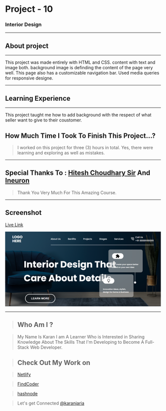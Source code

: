 # Project - 10

### Interior Design

---

## About project
---



This project was made entirely with HTML and CSS. content with text and image both. background image is definding the content of the page very well. This page also has a customizable navigation bar. Used media queries for responsive designe.


---


## Learning Experience
---
This project taught me how to add background with the respect of what seller want to give to their coustomer.

## How Much Time I Took To Finish This Project...? 
>I worked on this project for three (3) hours in total. Yes, there were learning and exploring as well as mistakes.

---

##  Special Thanks To : [Hitesh Choudhary Sir](https://www.instagram.com/hiteshchoudharyofficial/?hl=en)  And [Ineuron](https://ineuron.ai/course/Full-Stack-Javascript-Web-Developer)

>Thank You Very Much For This Amazing Course.

---

## Screenshot 


[Live Link](https://stalwart-mermaid-058b04.netlify.app/)

![What's Trend In](./Capture.PNG)

---


>## Who Am I ?

>My Name Is Karan I am A Learner Who is Interested in Sharing Knowledge About The Skills That I'm Developing to Become A Full-Stack Web Developer.

>## Check Out My Work on 

>[Netlify](https://app.netlify.com/teams/karan9846/overview?_ga=2.175703073.206776847.1659963657-634189433.1659791041)

>[FindCoder](https://www.findcoder.io/u/karan18)

>[hashnode](https://hashnode.com/@karan787)

>Let's get Connected [@karanjaria](https://www.instagram.com/karanjaria/?hl=en)